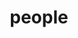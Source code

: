 ---
layout: page
title: people
nav: true
nav_order: 3
dropdown: true
children:
    - title: team
      permalink: /profiles/
    - title: divider
    - title: opportunities
      permalink: /opportunities/
---